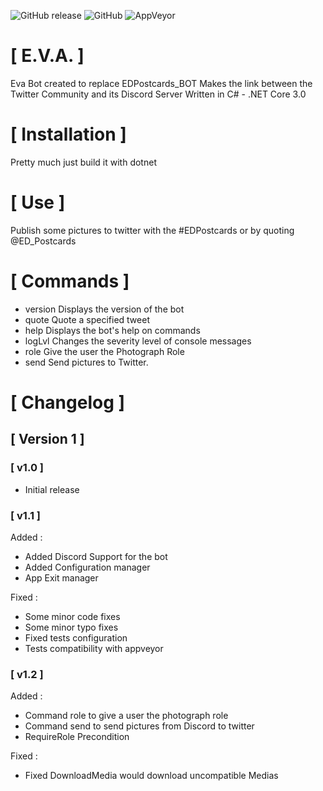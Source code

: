 ![GitHub release](https://img.shields.io/github/release/Foxlider/Eva.svg?style=flat-square)
![GitHub](https://img.shields.io/github/license/Foxlider/Eva.svg?style=flat-square)
![AppVeyor](https://img.shields.io/appveyor/ci/Foxlider/Eva.svg?logo=appveyor&style=flat-square)

# [ E.V.A. ]
Eva Bot created to replace EDPostcards_BOT 
Makes the link between the Twitter Community and its Discord Server
Written in C# - .NET Core 3.0 

# [ Installation ]
Pretty much just build it with dotnet

# [ Use ]
Publish some pictures to twitter with the #EDPostcards or by quoting @ED_Postcards

# [ Commands ]
 - version		Displays the version of the bot
 - quote		Quote a specified tweet
 - help			Displays the bot's help on commands
 - logLvl		Changes the severity level of console messages
 - role			Give the user the Photograph Role
 - send			Send pictures to Twitter.

 # [ Changelog ]

## [ Version 1 ]  
###   [ v1.0 ]
 - Initial release  
###   [ v1.1 ]  
Added :
  - Added Discord Support for the bot
  - Added Configuration manager
  - App Exit manager 

Fixed : 
  - Some minor code fixes  
  - Some minor typo fixes  
  - Fixed tests configuration
  - Tests compatibility with appveyor

###   [ v1.2 ]  
Added : 
 - Command role to give a user the photograph role
 - Command send to send pictures from Discord to twitter
 - RequireRole Precondition

Fixed : 
 - Fixed DownloadMedia would download uncompatible Medias